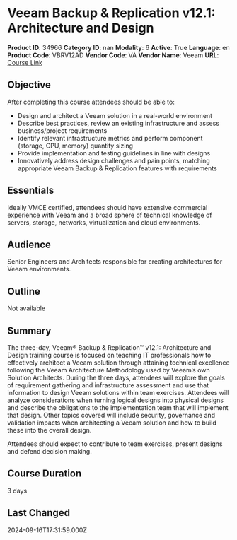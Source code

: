 # Veeam Backup & Replication v12.1: Architecture and Design

**Product ID**: 34966
**Category ID**: nan
**Modality**: 6
**Active**: True
**Language**: en
**Product Code**: VBRV12AD
**Vendor Code**: VA
**Vendor Name**: Veeam
**URL**: [Course Link](https://www.fastlaneus.com/course/veeam-vbrv12ad)

## Objective
After completing this course attendees should be able to:


- Design and architect a Veeam solution in a real-world environment
- Describe best practices, review an existing infrastructure and assess business/project requirements
- Identify relevant infrastructure metrics and perform component (storage, CPU, memory) quantity sizing
- Provide implementation and testing guidelines in line with designs
- Innovatively address design challenges and pain points, matching appropriate Veeam Backup & Replication features with requirements

## Essentials
Ideally VMCE certified, attendees should have extensive commercial experience with Veeam and a broad sphere of technical knowledge of servers, storage, networks, virtualization and cloud environments.

## Audience
Senior Engineers and Architects responsible for creating architectures for Veeam environments.

## Outline
Not available

## Summary
The three-day, Veeam® Backup & Replication™ v12.1: Architecture and Design training course is focused on teaching IT professionals how to effectively architect a Veeam solution through attaining technical excellence following the Veeam Architecture Methodology used by Veeam’s own Solution Architects. During the three days, attendees will explore the goals of requirement gathering and infrastructure assessment and use that information to design Veeam solutions within team exercises. Attendees will analyze considerations when turning logical designs into physical designs and describe the obligations to the implementation team that will implement that design. Other topics covered will include security, governance and validation impacts when architecting a Veeam solution and how to build these into the overall design.

Attendees should expect to contribute to team exercises, present designs and defend decision making.

## Course Duration
3 days

## Last Changed
2024-09-16T17:31:59.000Z
